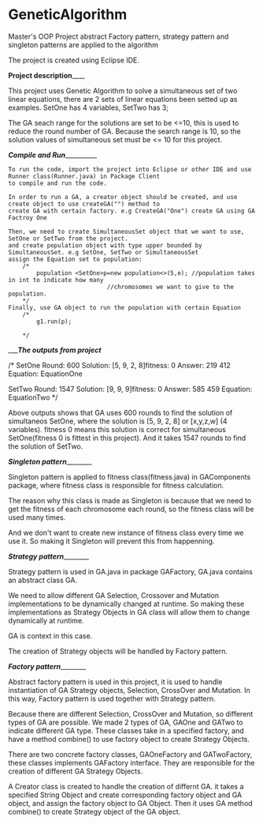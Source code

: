 # GeneticAlgorithm

Master's OOP Project
abstract Factory pattern, strategy pattern and singleton patterns are applied to the algorithm



The project is created using Eclipse IDE.


__________Project description______________

This project uses Genetic Algorithm to solve a simultaneous set of two linear equations, 
there are 2 sets of linear equations been setted up as examples. SetOne has 4 variables, SetTwo has 3;

The GA seach range for the solutions are set to be <=10, this is used to reduce the round number of GA.
Because the search range is 10, so the solution values of simultaneous set must be <= 10 for this project.


_________Compile and Run___________________

	To run the code, import the project into Eclipse or other IDE and use Runner class(Runner.java) in Package Client
	to compile and run the code. 

	In order to run a GA, a creator object should be created, and use create object to use createGA("") method to
	create GA with certain factory. e.g CreateGA("One") create GA using GA Factroy One

	Then, we need to create SimultaneousSet object that we want to use, SetOne or SetTwo from the project.
	and create population object with type upper bounded by SimultaneousSet. e.g SetOne, SetTwo or SimultaneousSet
	assign the Equation set to population:
		/*
			population <SetOne>p=new population<>(5,e); //population takes in int to indicate how many 
								//chromosomes we want to give to the population.
		*/
	Finally, use GA object to run the population with certain Equation
		/*
			g1.run(p);

		*/
________________________The outputs from project_____________________

/*
SetOne
Round: 600 Solution: [5, 9, 2, 8]fitness: 0 Answer: 219 412 Equation: EquationOne

SetTwo
Round: 1547 Solution: [9, 9, 9]fitness: 0 Answer: 585 459 Equation: EquationTwo
*/

Above outputs shows that GA uses 600 rounds to find the solution of simultaneos SetOne, 
where the solution is [5, 9, 2, 8] or [x,y,z,w] (4 variables). fitness 0 means this solution 
is correct for simultaneous SetOne(fitness 0 is fittest in this project).
And it takes 1547 rounds to find the solution of SetTwo.



_______________________Singleton pattern_______________________________

Singleton pattern is applied to fitness class(fitness.java) in GAComponents package, where fitness class
is responsible for fitness calculation. 

The reason why this class is made as Singleton is because that we need to get the fitness of each chromosome each round,
so the fitness class will be used many times. 

And we don't want to create new instance of fitness class every time we use it. So making it Singleton will prevent this from 
happenning.


_______________________Strategy pattern_______________________________

Strategy pattern is used in GA.java in package GAFactory, GA.java contains an abstract class GA. 

We need to allow different GA Selection, Crossover and Mutation implementations
to be dynamically changed at runtime. So making these implementations as Strategy Objects in GA class 
will allow them to change dynamically at runtime.  

GA is context in this case. 

The creation of Strategy objects will be handled by Factory pattern.



_______________________Factory pattern_______________________________

Abstract factory pattern is used in this project, it is used to handle instantiation of GA 
Strategy objects, Selection, CrossOver and Mutation. In this way, Factory pattern is used together with Strategy pattern.

Because there are different Selection, CrossOver and Mutation, so different types of GA are possible.
We made 2 types of GA, GAOne and GATwo to indicate different GA type.
These classes take in a specified factory, and have a method combine() to use factory object to create Strategy Objects.

There are two concrete factory classes, GAOneFactory and GATwoFactory, these classes implements GAFactory interface.
They are responsible for the creation of different GA Strategy Objects.  

A Creator class is created to handle the creation of differnt GA. it takes a specified String Object and 
create corresponding factory object and GA object, and assign the factory object to GA Object. Then it uses 
GA method combine() to create Strategy object of the GA object.









